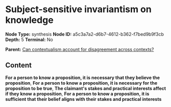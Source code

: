 # Subject-sensitive invariantism on knowledge

**Node Type:** synthesis
**Node ID:** a5c3a7a2-d6b7-4612-b362-f7bed9b9f3cb
**Depth:** 5
**Terminal:** No

**Parent:** [Can contextualism account for disagreement across contexts?](can-contextualism-account-for-disagreement-across-contexts-antithesis-e615754b-bd73-4cb2-b52d-1281d19022d1.md)

## Content

**For a person to know a proposition, it is necessary that they believe the proposition**, **For a person to know a proposition, it is necessary for the proposition to be true**, **The claimant's stakes and practical interests affect if they know a proposition**, **For a person to know a proposition, it is sufficient that their belief aligns with their stakes and practical interests**
